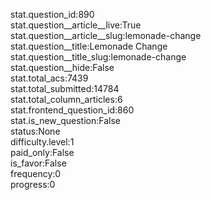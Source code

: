 stat.question_id:890  
stat.question__article__live:True  
stat.question__article__slug:lemonade-change  
stat.question__title:Lemonade Change  
stat.question__title_slug:lemonade-change  
stat.question__hide:False  
stat.total_acs:7439  
stat.total_submitted:14784  
stat.total_column_articles:6  
stat.frontend_question_id:860  
stat.is_new_question:False  
status:None  
difficulty.level:1  
paid_only:False  
is_favor:False  
frequency:0  
progress:0  
